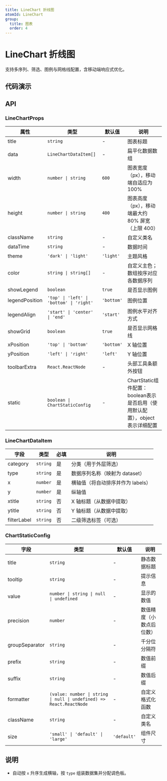 ```yaml
---
title: LineChart 折线图
atomId: LineChart
group:
  title: 图表
  order: 4
---
```


# LineChart 折线图

支持多序列、筛选、图例与网格线配置，含移动端响应式优化。

## 代码演示

<code src="../demos/charts/line.tsx" background="var(--main-bg-color)" iframe=540></code>

## API

### LineChartProps

| 属性           | 类型                                     | 默认值     | 说明                                              |
| -------------- | ---------------------------------------- | ---------- | ------------------------------------------------- |
| title          | `string`                                 | -          | 图表标题                                          |
| data           | `LineChartDataItem[]`                    | -          | 扁平化数据数组                                    |
| width          | `number \| string`                       | `600`      | 图表宽度（px），移动端自适应为 100%               |
| height         | `number \| string`                       | `400`      | 图表高度（px），移动端最大约 80% 屏宽（上限 400） |
| className      | `string`                                 | -          | 自定义类名                                        |
| dataTime       | `string`                                 | -          | 数据时间                                          |
| theme          | `'dark' \| 'light'`                      | `'light'`  | 主题风格                                          |
| color          | `string \| string[]`                     | -          | 自定义主色；数组按序对应各数据序列                |
| showLegend     | `boolean`                                | `true`     | 是否显示图例                                      |
| legendPosition | `'top' \| 'left' \| 'bottom' \| 'right'` | `'bottom'` | 图例位置                                          |
| legendAlign    | `'start' \| 'center' \| 'end'`           | `'start'`  | 图例水平对齐方式                                  |
| showGrid       | `boolean`                                | `true`     | 是否显示网格线                                    |
| xPosition      | `'top' \| 'bottom'`                      | `'bottom'` | X 轴位置                                          |
| yPosition      | `'left' \| 'right'`                      | `'left'`   | Y 轴位置                                          |
| toolbarExtra   | `React.ReactNode`                        | -          | 头部工具条额外按钮                                |
| static         | `boolean \| ChartStaticConfig`               | -      | ChartStatic组件配置：boolean表示是否启用（使用默认配置），object表示详细配置 |

### LineChartDataItem

| 字段        | 类型     | 必填 | 说明                              |
| ----------- | -------- | ---- | --------------------------------- |
| category    | `string` | 是   | 分类（用于外层筛选）              |
| type        | `string` | 是   | 数据序列名称（映射为 dataset）    |
| x           | `number` | 是   | 横轴值（将自动排序并作为 labels） |
| y           | `number` | 是   | 纵轴值                            |
| xtitle      | `string` | 否   | X 轴标题（从数据中提取）          |
| ytitle      | `string` | 否   | Y 轴标题（从数据中提取）          |
| filterLabel | `string` | 否   | 二级筛选标签（可选）              |

### ChartStaticConfig

| 字段           | 类型                                        | 默认值 | 说明                                         |
| -------------- | ------------------------------------------- | ------ | -------------------------------------------- |
| title          | `string`                                    | -      | 静态数据标题                                 |
| tooltip        | `string`                                    | -      | 提示信息                                     |
| value          | `number \| string \| null \| undefined`    | -      | 显示的数值                                   |
| precision      | `number`                                    | -      | 数值精度（小数点后位数）                     |
| groupSeparator | `string`                                    | -      | 千分位分隔符                                 |
| prefix         | `string`                                    | -      | 数值前缀                                     |
| suffix         | `string`                                    | -      | 数值后缀                                     |
| formatter      | `(value: number \| string \| null \| undefined) => React.ReactNode` | -      | 自定义格式化函数 |
| className      | `string`                                    | -      | 自定义类名                                   |
| size           | `'small' \| 'default' \| 'large'`           | `'default'` | 组件尺寸                                |

## 说明

- 自动按 `x` 升序生成横轴，按 `type` 组装数据集并分配调色板。
